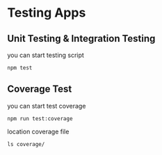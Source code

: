 # Testing Apps

## Unit Testing & Integration Testing
you can start testing script
```
npm test
```

## Coverage Test
you can start test coverage
```
npm run test:coverage
```

location coverage file
```
ls coverage/
```
